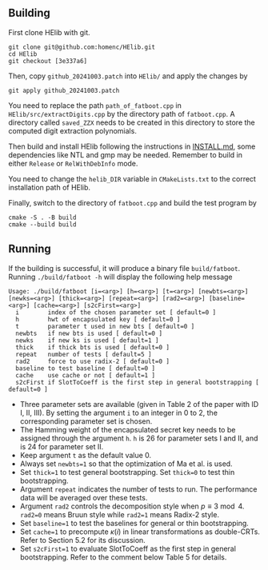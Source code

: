 ## Building
First clone HElib with git.
```shell
git clone git@github.com:homenc/HElib.git
cd HElib
git checkout [3e337a6]
```
Then, copy `github_20241003.patch` into `HElib/` and apply the changes by
```shell
git apply github_20241003.patch
```
You need to replace the path `path_of_fatboot.cpp` in `HElib/src/extractDigits.cpp` by the directory path of `fatboot.cpp`.
A directory called `saved_ZZX` needs to be created in this directory to store the computed digit extraction polynomials.

Then build and install HElib following the instructions in [INSTALL.md](https://github.com/homenc/HElib/blob/master/INSTALL.md), some dependencies like NTL and gmp may be needed. Remember to build in either `Release` or `RelWithDebInfo` mode.

You need to change the `helib_DIR` variable in `CMakeLists.txt` to the correct installation path of HElib.

Finally, switch to the directory of `fatboot.cpp` and build the test program by
```shell
cmake -S . -B build
cmake --build build
```

## Running
If the building is successful, it will produce a binary file `build/fatboot`.
Running `./build/fatboot -h` will display the following help message
```shell
Usage: ./build/fatboot [i=<arg>] [h=<arg>] [t=<arg>] [newbts=<arg>] [newks=<arg>] [thick=<arg>] [repeat=<arg>] [rad2=<arg>] [baseline=<arg>] [cache=<arg>] [s2cFirst=<arg>]
  i        index of the chosen parameter set [ default=0 ]
  h        hwt of encapsulated key [ default=0 ]
  t        parameter t used in new bts [ default=0 ]
  newbts   if new bts is used [ default=0 ]
  newks    if new ks is used [ default=1 ]
  thick    if thick bts is used [ default=0 ]
  repeat   number of tests [ default=5 ]
  rad2     force to use radix-2 [ default=0 ]
  baseline to test baseline [ default=0 ]
  cache    use cache or not [ default=1 ]
  s2cFirst if SlotToCoeff is the first step in general bootstrapping [ default=0 ]
```
+ Three parameter sets are available (given in Table 2 of the paper with ID I, II, III). By setting the argument `i` to an integer in 0 to 2, the corresponding parameter set is chosen.
+ The Hamming weight of the encapsulated secret key needs to be assigned through the argument `h`. `h` is 26 for parameter sets I and II, and is 24 for parameter set II.
+ Keep argument `t` as the default value 0.
+ Always set `newbts=1` so that the optimization of Ma et al. is used.
+ Set `thick=1` to test general bootstrapping. Set `thick=0` to test thin bootstrapping.
+ Argument `repeat` indicates the number of tests to run. The performance data will be averaged over these tests. 
+ Argument `rad2` controls the decomposition style when $p\equiv 3\bmod 4$. `rad2=0` means Bruun style while `rad2=1` means Radix-2 style.
+ Set `baseline=1` to test the baselines for general or thin bootstrapping.
+ Set `cache=1` to precompute $\kappa(i)$ in linear transformations as double-CRTs. Refer to Section 5.2 for its discussion.
+ Set `s2cFirst=1` to evaluate SlotToCoeff as the first step in general bootstrapping. Refer to the comment below Table 5 for details.


